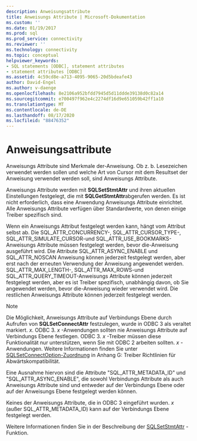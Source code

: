 ```yaml
---
description: Anweisungsattribute
title: Anweisungs Attribute | Microsoft-Dokumentation
ms.custom: ''
ms.date: 01/19/2017
ms.prod: sql
ms.prod_service: connectivity
ms.reviewer: ''
ms.technology: connectivity
ms.topic: conceptual
helpviewer_keywords:
- SQL statements [ODBC], statement attributes
- statement attributes [ODBC]
ms.assetid: 4c59cd8e-a713-4095-9065-20d5bdeafe43
author: David-Engel
ms.author: v-daenge
ms.openlocfilehash: 8e2106a952bfdd7945d5d11ddde39138d0c82a14
ms.sourcegitcommit: e700497f962e4c2274df16d9e651059b42ff1a10
ms.translationtype: MT
ms.contentlocale: de-DE
ms.lasthandoff: 08/17/2020
ms.locfileid: "88476352"
---
```

# <a name="statement-attributes"></a>Anweisungsattribute
Anweisungs Attribute sind Merkmale der-Anweisung. Ob z. b. Lesezeichen verwendet werden sollen und welche Art von Cursor mit dem Resultset der Anweisung verwendet werden soll, sind Anweisungs Attribute.  
  
 Anweisungs Attribute werden mit **SQLSetStmtAttr** und ihren aktuellen Einstellungen festgelegt, die mit **SQLGetStmtAttr**abgerufen werden. Es ist nicht erforderlich, dass eine Anwendung Anweisungs Attribute einrichtet. Alle Anweisungs Attribute verfügen über Standardwerte, von denen einige Treiber spezifisch sind.  
  
 Wenn ein Anweisungs Attribut festgelegt werden kann, hängt vom Attribut selbst ab. Die SQL_ATTR_CONCURRENCY-, SQL_ATTR_CURSOR_TYPE-, SQL_ATTR_SIMULATE_CURSOR-und SQL_ATTR_USE_BOOKMARKS-Anweisungs Attribute müssen festgelegt werden, bevor die-Anweisung ausgeführt wird. Die Attribute SQL_ATTR_ASYNC_ENABLE und SQL_ATTR_NOSCAN Anweisung können jederzeit festgelegt werden, aber erst nach der erneuten Verwendung der Anweisung angewendet werden. SQL_ATTR_MAX_LENGTH-, SQL_ATTR_MAX_ROWS-und SQL_ATTR_QUERY_TIMEOUT-Anweisungs Attribute können jederzeit festgelegt werden, aber es ist Treiber spezifisch, unabhängig davon, ob Sie angewendet werden, bevor die-Anweisung wieder verwendet wird. Die restlichen Anweisungs Attribute können jederzeit festgelegt werden.  
  
> [!NOTE]  
>  Die Möglichkeit, Anweisungs Attribute auf Verbindungs Ebene durch Aufrufen von **SQLSetConnectAttr** festzulegen, wurde in ODBC 3 als veraltet markiert. *x*. ODBC 3. *x* -Anwendungen sollten nie Anweisungs Attribute auf Verbindungs Ebene festlegen. ODBC 3. *x* -Treiber müssen diese Funktionalität nur unterstützen, wenn Sie mit ODBC 2 arbeiten sollten. *x* -Anwendungen. Weitere Informationen finden Sie unter [SQLSetConnectOption-Zuordnung](../../../odbc/reference/appendixes/sqlsetconnectoption-mapping.md) in Anhang G: Treiber Richtlinien für Abwärtskompatibilität.  
>   
>  Eine Ausnahme hiervon sind die Attribute "SQL_ATTR_METADATA_ID" und "SQL_ATTR_ASYNC_ENABLE", die sowohl Verbindungs Attribute als auch Anweisungs Attribute sind und entweder auf der Verbindungs Ebene oder auf der Anweisungs Ebene festgelegt werden können.  
>   
>  Keines der Anweisungs Attribute, die in ODBC 3 eingeführt wurden. *x* (außer SQL_ATTR_METADATA_ID) kann auf der Verbindungs Ebene festgelegt werden.  
  
 Weitere Informationen finden Sie in der Beschreibung der [SQLSetStmtAttr](../../../odbc/reference/syntax/sqlsetstmtattr-function.md) -Funktion.
